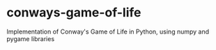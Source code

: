# conways-game-of-life
Implementation of Conway's Game of Life in Python, using numpy and pygame libraries
